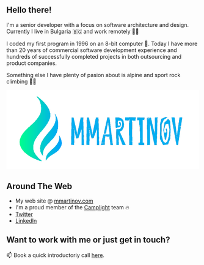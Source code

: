 ## Hello there!

I'm a senior developer with a focus on software architecture and design. Currently I live in Bulgaria 🇧🇬 and work remotely 👨‍💻

I coded my first program in 1996 on an 8-bit computer 👾. Today I have more than 20 years of commercial software development experience and hundreds of successfully completed projects in both outsourcing and product companies.

Something else I have plenty of pasion about is alpine and sport rock climbing 🧗‍♂️

![MMartinov](mmartinov-logo-blue.png)

## Around The Web

- My web site @ [mmartinov.com](https://mmartinov.com)
- I'm a proud member of the [Camplight](https://camplight.net) team 🔥
- [Twitter](https://twitter.com/mmartinov)
- [LinkedIn](https://www.linkedin.com/in/martinov/)

## Want to work with me or just get in touch?

📫 Book a quick introductoriy call [here](https://cal.com/mmartinov/45-min-meeting).
